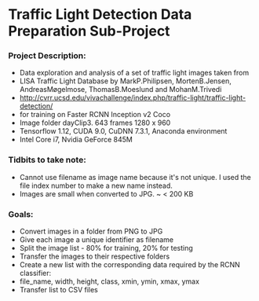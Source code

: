 # Traffic Light Detection Data Preparation Sub-Project

### Project Description:

* Data exploration and analysis of a set of traffic light images taken from
* LISA Traffic Light Database by MarkP.Philipsen, MortenB.Jensen, AndreasMøgelmose, ThomasB.Moeslund and MohanM.Trivedi
* http://cvrr.ucsd.edu/vivachallenge/index.php/traffic-light/traffic-light-detection/
* for training  on Faster RCNN Inception v2 Coco
* Image folder dayClip3. 643 frames 1280 x 960
* Tensorflow 1.12, CUDA 9.0, CuDNN 7.3.1, Anaconda environment
* Intel Core i7, Nvidia GeForce 845M 

### Tidbits to take note:
- Cannot use filename as image name because it's not unique. I used the file index number to make a new name instead.
- Images are small when converted to JPG. ~ < 200 KB

### Goals:
- Convert images in a folder from PNG to JPG
- Give each image a unique identifier as filename
- Split the image list - 80% for training, 20% for testing
- Transfer the images to their respective folders 
- Create a new list with the corresponding data required by the RCNN classifier:
- 	file_name, width, height, class, xmin, ymin, xmax, ymax
- Transfer list to CSV files 


